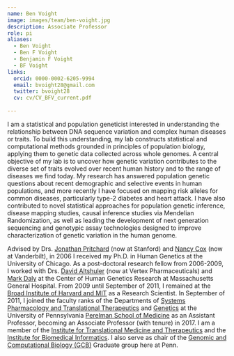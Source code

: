 ```yaml
---
name: Ben Voight
image: images/team/ben-voight.jpg
description: Associate Professor
role: pi
aliases:
  - Ben Voight
  - Ben F Voight
  - Benjamin F Voight
  - BF Voight
links:
  orcid: 0000-0002-6205-9994
  email: bvoight28@gmail.com
  twitter: bvoight28
  cv: cv/CV_BFV_current.pdf
 
---
```


I am a statistical and population geneticist interested in understanding the relationship between DNA sequence variation and complex human diseases or traits. To build this understanding, my lab constructs statistical and computational methods grounded in principles of population biology, applying them to genetic data collected across whole genomes. A central objective of my lab is to uncover how genetic variation contributes to the diverse set of traits evolved over recent human history and to the range of diseases we find today. My research has answered population genetic questions about recent demographic and selective events in human populations, and more recently I have focused on mapping risk alleles for common diseases, particularly type-2 diabetes and heart attack. I have also contributed to novel statistical approaches for population genetic inference, disease mapping studies, causal inference studies via Mendelian Randomization, as well as leading the development of next generation sequencing and genotypic assay technologies designed to improve characterization of genetic variation in the human genome.

Advised by Drs. <a href="http://web.stanford.edu/group/pritchardlab/home.html">Jonathan Pritchard</a> (now at Stanford) and <a href="https://medicine.vumc.org/person/nancy-j-cox-phd">Nancy Cox</a> (now at Vanderbilt), in 2006 I received my Ph.D. in Human Genetics at the University of Chicago. As a post-doctoral research fellow from 2006-2009, I worked with Drs. <a href="https://www.vrtx.com/our-company/leadership/david-altshuler/">David Altshuler</a> (now at Vertex Pharmaceuticals) and <a href="https://www.broadinstitute.org/bios/mark-daly">Mark Daly</a> at the Center of Human Genetics Research at Massachusetts General Hospital. From 2009 until September of 2011, I remained at the <a href="http://www.broadinstitute.org/">Broad Institute of Harvard and MIT</a> as a Research Scientist. In September of 2011, I joined the faculty ranks of the Departments of <a href="http://www.med.upenn.edu/pharm/">Systems Pharmacology and Translational Therapeutics</a> and <a href="http://www.med.upenn.edu/genetics/">Genetics</a> at the University of Pennsylvania <a href="http://www.med.upenn.edu/">Perelman School of Medicine</a> as an Assistant Professor, becoming an Associate Professor (with tenure) in 2017. I am a member of the <a href="http://www.itmat.upenn.edu/">Institute for Translational Medicine and Therapeutics</a> and the <a href="https://ibi.med.upenn.edu/">Institute for Biomedical Informatics</a>. I also serve as chair of the <a href="https://www.med.upenn.edu/gcb/">Genomic and Computational Biology (GCB)</a> Graduate group here at Penn. 
